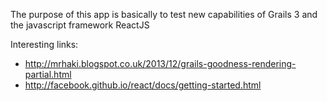 The purpose of this app is basically to test new capabilities of Grails 3 and the javascript framework ReactJS

Interesting links:

* http://mrhaki.blogspot.co.uk/2013/12/grails-goodness-rendering-partial.html
* http://facebook.github.io/react/docs/getting-started.html
